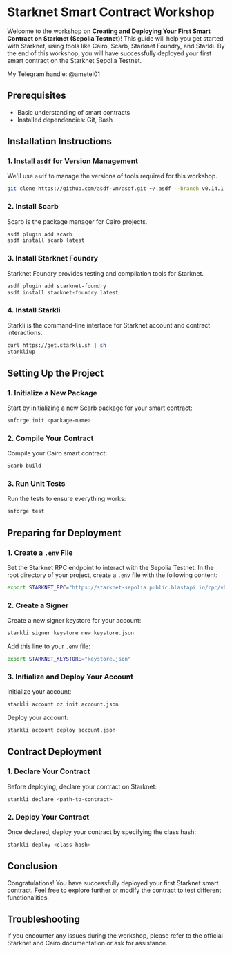 # Starknet Smart Contract Workshop

Welcome to the workshop on **Creating and Deploying Your First Smart Contract on Starknet (Sepolia Testnet)**! This guide will help you get started with Starknet, using tools like Cairo, Scarb, Starknet Foundry, and Starkli. By the end of this workshop, you will have successfully deployed your first smart contract on the Starknet Sepolia Testnet.

My Telegram handle: @ametel01

## Prerequisites

- Basic understanding of smart contracts
- Installed dependencies: Git, Bash

## Installation Instructions

### 1. Install `asdf` for Version Management

We'll use `asdf` to manage the versions of tools required for this workshop.

```bash
git clone https://github.com/asdf-vm/asdf.git ~/.asdf --branch v0.14.1
```

### 2. Install Scarb

Scarb is the package manager for Cairo projects.

```bash
asdf plugin add scarb
asdf install scarb latest
```

### 3. Install Starknet Foundry

Starknet Foundry provides testing and compilation tools for Starknet.

```bash
asdf plugin add starknet-foundry
asdf install starknet-foundry latest
```

### 4. Install Starkli

Starkli is the command-line interface for Starknet account and contract interactions.

```bash
curl https://get.starkli.sh | sh
Starkliup
```

## Setting Up the Project

### 1. Initialize a New Package

Start by initializing a new Scarb package for your smart contract:

```bash
snforge init <package-name>
```

### 2. Compile Your Contract

Compile your Cairo smart contract:

```bash
Scarb build
```

### 3. Run Unit Tests

Run the tests to ensure everything works:

```bash
snforge test
```

## Preparing for Deployment

### 1. Create a `.env` File

Set the Starknet RPC endpoint to interact with the Sepolia Testnet. In the root directory of your project, create a `.env` file with the following content:

```bash
export STARKNET_RPC="https://starknet-sepolia.public.blastapi.io/rpc/v0_7"
```

### 2. Create a Signer

Create a new signer keystore for your account:

```bash
starkli signer keystore new keystore.json
```

Add this line to your `.env` file:

```bash
export STARKNET_KEYSTORE="keystore.json"
```

### 3. Initialize and Deploy Your Account

Initialize your account:

```bash
starkli account oz init account.json
```

Deploy your account:

```bash
starkli account deploy account.json
```

## Contract Deployment

### 1. Declare Your Contract

Before deploying, declare your contract on Starknet:

```bash
starkli declare <path-to-contract>
```

### 2. Deploy Your Contract

Once declared, deploy your contract by specifying the class hash:

```bash
starkli deploy <class-hash>
```

## Conclusion

Congratulations! You have successfully deployed your first Starknet smart contract. Feel free to explore further or modify the contract to test different functionalities.

## Troubleshooting

If you encounter any issues during the workshop, please refer to the official Starknet and Cairo documentation or ask for assistance.
